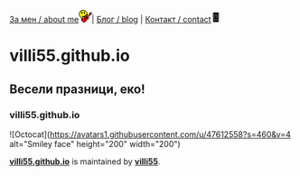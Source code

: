 
[За мен / about me](/about.md)![ ](/assets/jammer.gif)|
[Блог / blog](/about.md) |
[Контакт / contact](/contact.md)![ ](/assets/smartphone.gif)
 
# villi55.github.io

## Весели празници, еко!

### villi55.github.io

![Octocat](https://avatars1.githubusercontent.com/u/47612558?s=460&v=4 alt="Smiley face" height="200" width="200")

**[villi55.github.io](https://villi55.github.io/)** is maintained by **[villi55](https://github.com/villi55/)**.
